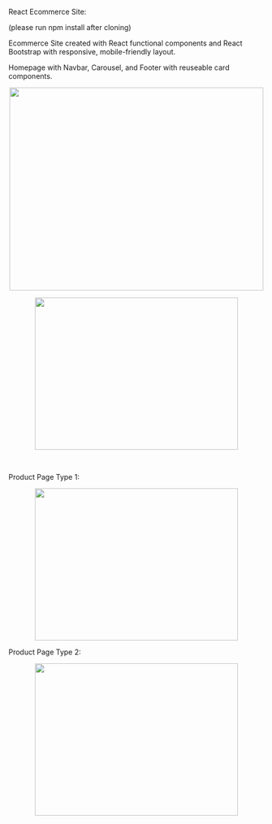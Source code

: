 React Ecommerce Site: 

(please run npm install after cloning)

Ecommerce Site created with React functional components and React Bootstrap with responsive, mobile-friendly layout.

Homepage with Navbar, Carousel, and Footer with reuseable card components. 
<p align="center">
  <img width="500" height="400" src="https://user-images.githubusercontent.com/93021938/190177408-ddcee113-6708-48f5-915b-0e43ee904290.png">
</p>

<p align="center">
  <img width="400" height="300" src="https://user-images.githubusercontent.com/93021938/190177759-fc1038f5-ca96-4196-8cf2-e8947dd8a05c.png">
</p>
<br />

Product Page Type 1: 
<p align="center">
  <img width="400" height="300" src="https://user-images.githubusercontent.com/93021938/190178073-2d4f05c4-632e-4839-affa-603ea820c867.png">
</p>

Product Page Type 2: 
<p align="center">
  <img width="400" height="300" src="https://user-images.githubusercontent.com/93021938/190178195-6ba30e8c-06d6-40e2-8c6a-34b8c5454a2c.png">
</p>

